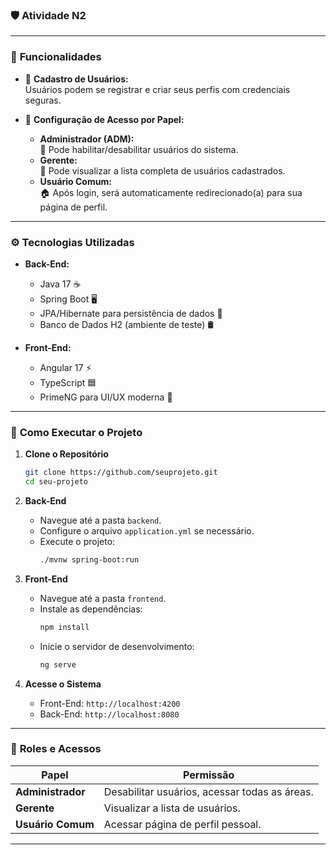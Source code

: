 ### 🛡️ Atividade N2

---

### 🌟 **Funcionalidades**
- 📝 **Cadastro de Usuários:**  
  Usuários podem se registrar e criar seus perfis com credenciais seguras.  

- 🔐 **Configuração de Acesso por Papel:**  
  - **Administrador (ADM):**  
    🔧 Pode habilitar/desabilitar usuários do sistema.  
  - **Gerente:**  
    👀 Pode visualizar a lista completa de usuários cadastrados.  
  - **Usuário Comum:**  
    🏠 Após login, será automaticamente redirecionado(a) para sua página de perfil.  

---

### ⚙️ **Tecnologias Utilizadas**
- **Back-End:**  
  - Java 17 ☕  
  - Spring Boot 🖥️  
  - JPA/Hibernate para persistência de dados 📂  
  - Banco de Dados H2 (ambiente de teste) 🛢️  

- **Front-End:**  
  - Angular 17 ⚡  
  - TypeScript 🟦  
  - PrimeNG para UI/UX moderna 🎨  

---

### 🚀 **Como Executar o Projeto**

1. **Clone o Repositório**  
   ```bash
   git clone https://github.com/seuprojeto.git
   cd seu-projeto
   ```

2. **Back-End**  
   - Navegue até a pasta `backend`.  
   - Configure o arquivo `application.yml` se necessário.  
   - Execute o projeto:  
     ```bash
     ./mvnw spring-boot:run
     ```

3. **Front-End**  
   - Navegue até a pasta `frontend`.  
   - Instale as dependências:  
     ```bash
     npm install
     ```  
   - Inicie o servidor de desenvolvimento:  
     ```bash
     ng serve
     ```  

4. **Acesse o Sistema**  
   - Front-End: `http://localhost:4200`  
   - Back-End: `http://localhost:8080`  

---

### 🔑 **Roles e Acessos**

| **Papel**      | **Permissão**                                |
|-----------------|---------------------------------------------|
| **Administrador** | Desabilitar usuários, acessar todas as áreas. |
| **Gerente**       | Visualizar a lista de usuários.            |
| **Usuário Comum** | Acessar página de perfil pessoal.          |

---
